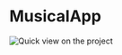 # MusicalApp

![Quick view on the project]([https://media.giphy.com/media/vFKqnCdLPNOKc/giphy.gif](https://github.com/idozemel/MusicalApp/blob/master/video/project_gif.gif))
